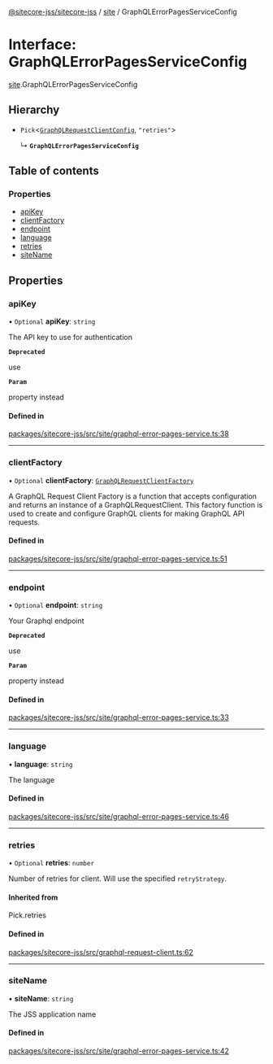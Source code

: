 [@sitecore-jss/sitecore-jss](../README.md) / [site](../modules/site.md) / GraphQLErrorPagesServiceConfig

# Interface: GraphQLErrorPagesServiceConfig

[site](../modules/site.md).GraphQLErrorPagesServiceConfig

## Hierarchy

- `Pick`\<[`GraphQLRequestClientConfig`](../modules/index.md#graphqlrequestclientconfig), ``"retries"``\>

  ↳ **`GraphQLErrorPagesServiceConfig`**

## Table of contents

### Properties

- [apiKey](site.GraphQLErrorPagesServiceConfig.md#apikey)
- [clientFactory](site.GraphQLErrorPagesServiceConfig.md#clientfactory)
- [endpoint](site.GraphQLErrorPagesServiceConfig.md#endpoint)
- [language](site.GraphQLErrorPagesServiceConfig.md#language)
- [retries](site.GraphQLErrorPagesServiceConfig.md#retries)
- [siteName](site.GraphQLErrorPagesServiceConfig.md#sitename)

## Properties

### apiKey

• `Optional` **apiKey**: `string`

The API key to use for authentication

**`Deprecated`**

use

**`Param`**

property instead

#### Defined in

[packages/sitecore-jss/src/site/graphql-error-pages-service.ts:38](https://github.com/Sitecore/jss/blob/7c905aeb3/packages/sitecore-jss/src/site/graphql-error-pages-service.ts#L38)

___

### clientFactory

• `Optional` **clientFactory**: [`GraphQLRequestClientFactory`](../modules/index.md#graphqlrequestclientfactory)

A GraphQL Request Client Factory is a function that accepts configuration and returns an instance of a GraphQLRequestClient.
This factory function is used to create and configure GraphQL clients for making GraphQL API requests.

#### Defined in

[packages/sitecore-jss/src/site/graphql-error-pages-service.ts:51](https://github.com/Sitecore/jss/blob/7c905aeb3/packages/sitecore-jss/src/site/graphql-error-pages-service.ts#L51)

___

### endpoint

• `Optional` **endpoint**: `string`

Your Graphql endpoint

**`Deprecated`**

use

**`Param`**

property instead

#### Defined in

[packages/sitecore-jss/src/site/graphql-error-pages-service.ts:33](https://github.com/Sitecore/jss/blob/7c905aeb3/packages/sitecore-jss/src/site/graphql-error-pages-service.ts#L33)

___

### language

• **language**: `string`

The language

#### Defined in

[packages/sitecore-jss/src/site/graphql-error-pages-service.ts:46](https://github.com/Sitecore/jss/blob/7c905aeb3/packages/sitecore-jss/src/site/graphql-error-pages-service.ts#L46)

___

### retries

• `Optional` **retries**: `number`

Number of retries for client. Will use the specified `retryStrategy`.

#### Inherited from

Pick.retries

#### Defined in

[packages/sitecore-jss/src/graphql-request-client.ts:62](https://github.com/Sitecore/jss/blob/7c905aeb3/packages/sitecore-jss/src/graphql-request-client.ts#L62)

___

### siteName

• **siteName**: `string`

The JSS application name

#### Defined in

[packages/sitecore-jss/src/site/graphql-error-pages-service.ts:42](https://github.com/Sitecore/jss/blob/7c905aeb3/packages/sitecore-jss/src/site/graphql-error-pages-service.ts#L42)
